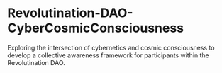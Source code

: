 # Revolutination-DAO-CyberCosmicConsciousness
Exploring the intersection of cybernetics and cosmic consciousness to develop a collective awareness framework for participants within the Revolutination DAO.
